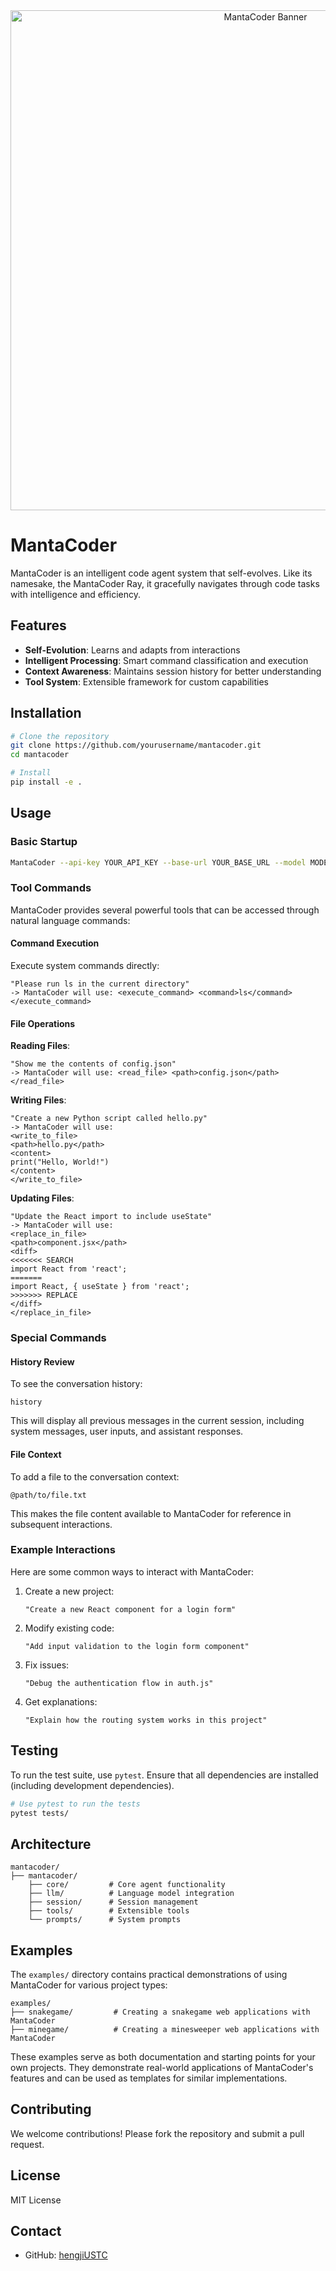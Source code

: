 <div align="center">
  <img src="image/manta-banner.svg" alt="MantaCoder Banner" width="800"/>
</div>

# MantaCoder

MantaCoder is an intelligent code agent system that self-evolves. Like its namesake, the MantaCoder Ray, it gracefully navigates through code tasks with intelligence and efficiency.

## Features

- **Self-Evolution**: Learns and adapts from interactions
- **Intelligent Processing**: Smart command classification and execution
- **Context Awareness**: Maintains session history for better understanding
- **Tool System**: Extensible framework for custom capabilities

## Installation

```bash
# Clone the repository
git clone https://github.com/yourusername/mantacoder.git
cd mantacoder

# Install
pip install -e .
```

## Usage

### Basic Startup

```bash
MantaCoder --api-key YOUR_API_KEY --base-url YOUR_BASE_URL --model MODEL_NAME
```

### Tool Commands

MantaCoder provides several powerful tools that can be accessed through natural language commands:

#### Command Execution
Execute system commands directly:
```
"Please run ls in the current directory"
-> MantaCoder will use: <execute_command> <command>ls</command> </execute_command>
```

#### File Operations

**Reading Files**:
```
"Show me the contents of config.json"
-> MantaCoder will use: <read_file> <path>config.json</path> </read_file>
```

**Writing Files**:
```
"Create a new Python script called hello.py"
-> MantaCoder will use:
<write_to_file>
<path>hello.py</path>
<content>
print("Hello, World!")
</content>
</write_to_file>
```

**Updating Files**:
```
"Update the React import to include useState"
-> MantaCoder will use:
<replace_in_file>
<path>component.jsx</path>
<diff>
<<<<<<< SEARCH
import React from 'react';
=======
import React, { useState } from 'react';
>>>>>>> REPLACE
</diff>
</replace_in_file>
```

### Special Commands

#### History Review
To see the conversation history:
```
history
```
This will display all previous messages in the current session, including system messages, user inputs, and assistant responses.

#### File Context
To add a file to the conversation context:
```
@path/to/file.txt
```
This makes the file content available to MantaCoder for reference in subsequent interactions.

### Example Interactions

Here are some common ways to interact with MantaCoder:

1. Create a new project:
   ```
   "Create a new React component for a login form"
   ```

2. Modify existing code:
   ```
   "Add input validation to the login form component"
   ```

3. Fix issues:
   ```
   "Debug the authentication flow in auth.js"
   ```

4. Get explanations:
   ```
   "Explain how the routing system works in this project"
   ```

## Testing

To run the test suite, use `pytest`. Ensure that all dependencies are installed (including development dependencies).

```bash
# Use pytest to run the tests
pytest tests/
```

## Architecture

```
mantacoder/
├── mantacoder/
    ├── core/         # Core agent functionality
    ├── llm/          # Language model integration
    ├── session/      # Session management
    ├── tools/        # Extensible tools
    └── prompts/      # System prompts
```

## Examples

The `examples/` directory contains practical demonstrations of using MantaCoder for various project types:

```
examples/
├── snakegame/         # Creating a snakegame web applications with MantaCoder
├── minegame/          # Creating a minesweeper web applications with MantaCoder
```

These examples serve as both documentation and starting points for your own projects. They demonstrate real-world applications of MantaCoder's features and can be used as templates for similar implementations.

## Contributing

We welcome contributions! Please fork the repository and submit a pull request.

## License

MIT License

## Contact

- GitHub: [hengjiUSTC](https://github.com/hengjiUSTC)
